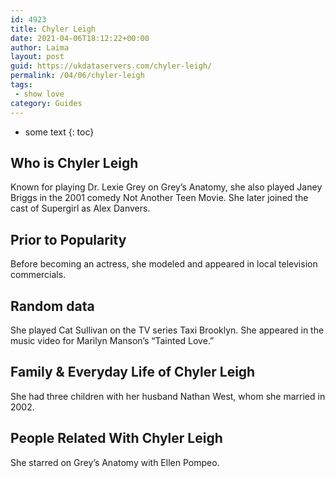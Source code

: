 ```yaml
---
id: 4923
title: Chyler Leigh
date: 2021-04-06T18:12:22+00:00
author: Laima
layout: post
guid: https://ukdataservers.com/chyler-leigh/
permalink: /04/06/chyler-leigh
tags:
 - show love
category: Guides
---
```


* some text
{: toc}


## Who is Chyler Leigh
                  
                  
                  
Known for playing Dr. Lexie Grey on Grey&#8217;s Anatomy, she also played Janey Briggs in the 2001 comedy Not Another Teen Movie. She later joined the cast of Supergirl as Alex Danvers.
                  
              
            
              
            
                
                
                
## Prior to Popularity
                  
                  
                  
Before becoming an actress, she modeled and appeared in local television commercials.
                  
              
            
              
            
                
                
                
## Random data
                  
                  
                  
She played Cat Sullivan on the TV series Taxi Brooklyn. She appeared in the music video for Marilyn Manson&#8217;s &#8220;Tainted Love.&#8221;
                  
              
            
              
            
                
                
                
## Family & Everyday Life of Chyler Leigh
                  
                  
                  
She had three children with her husband Nathan West, whom she married in 2002.
                  
              
            
              
            
                
                
                
## People Related With Chyler Leigh
                  
                  
                  
She starred on Grey&#8217;s Anatomy with Ellen Pompeo.
                  
              
            
              
            
                
              
            
              
              
            
            
              
            
          
          
          